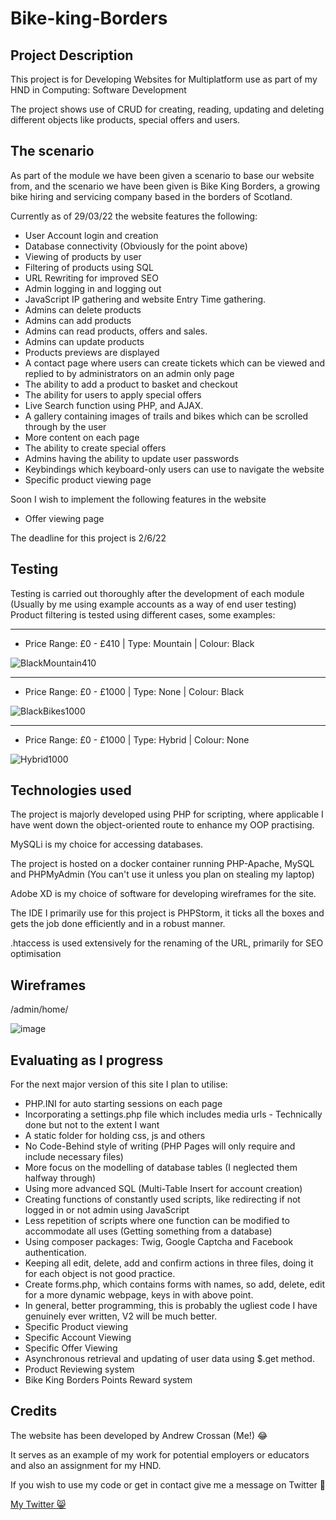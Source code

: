 # Bike-king-Borders

## Project Description
This project is for Developing Websites for Multiplatform use as part of my HND in Computing: Software Development

The project shows use of CRUD for creating, reading, updating and deleting different objects like products, special offers and users.

## The scenario

As part of the module we have been given a scenario to base our website from, and the scenario we have been given is Bike King Borders, a growing bike hiring
and servicing company based in the borders of Scotland.<br>

Currently as of 29/03/22 the website features the following:

- User Account login and creation
- Database connectivity (Obviously for the point above)
- Viewing of products by user
- Filtering of products using SQL
- URL Rewriting for improved SEO
- Admin logging in and logging out
- JavaScript IP gathering and website Entry Time gathering.
- Admins can delete products
- Admins can add products
- Admins can read products, offers and sales.
- Admins can update products
- Products previews are displayed
- A contact page where users can create tickets which can be viewed and replied to by administrators on an admin only page
- The ability to add a product to basket and checkout
- The ability for users to apply special offers
- Live Search function using PHP, and AJAX.
- A gallery containing images of trails and bikes which can be scrolled through by the user
- More content on each page
- The ability to create special offers
- Admins having the ability to update user passwords
- Keybindings which keyboard-only users can use to navigate the website
- Specific product viewing page

Soon I wish to implement the following features in the website
- Offer viewing page


The deadline for this project is 2/6/22

## Testing 
Testing is carried out thoroughly after the development of each module (Usually by me using example accounts as a way of end user testing)
<br>
Product filtering is tested using different cases, some examples:

<hr/>

- Price Range: £0 - £410 | Type: Mountain | Colour: Black

![BlackMountain410](https://user-images.githubusercontent.com/74681613/161100272-f1d89448-5b26-4bdb-a89d-a97ea593d6fe.PNG)

<hr/>

- Price Range: £0 - £1000 | Type: None | Colour: Black

![BlackBikes1000](https://user-images.githubusercontent.com/74681613/161100698-3b164eab-98a0-4b70-881a-139cb38d3092.PNG)

<hr/>

- Price Range: £0 - £1000 | Type: Hybrid | Colour: None

![Hybrid1000](https://user-images.githubusercontent.com/74681613/161100942-5b8495fc-4b36-4236-ac30-bbbb718df787.PNG)




## Technologies used
The project is majorly developed using PHP for scripting, where applicable I have went down the object-oriented route to enhance my OOP practising.

MySQLi is my choice for accessing databases.

The project is hosted on a docker container running PHP-Apache, MySQL and PHPMyAdmin (You can't use it unless you plan on stealing my laptop)

Adobe XD is my choice of software for developing wireframes for the site.

The IDE I primarily use for this project is PHPStorm, it ticks all the boxes and gets the job done efficiently and in a robust manner.

.htaccess is used extensively for the renaming of the URL, primarily for SEO optimisation
## Wireframes
/admin/home/

![image](https://user-images.githubusercontent.com/74681613/163696491-0aebd1d5-719b-47ce-85fe-cb6e7ca4c156.png)

## Evaluating as I progress
For the next major version of this site I plan to utilise:
- PHP.INI for auto starting sessions on each page
- Incorporating a settings.php file which includes media urls - Technically done but not to the extent I want
- A static folder for holding css, js and others
- No Code-Behind style of writing (PHP Pages will only require and include necessary files)
- More focus on the modelling of database tables (I neglected them halfway through)
- Using more advanced SQL (Multi-Table Insert for account creation)
- Creating functions of constantly used scripts, like redirecting if not logged in or not admin using JavaScript
- Less repetition of scripts where one function can be modified to accommodate all uses (Getting something from a database)
- Using composer packages: Twig, Google Captcha and Facebook authentication.
- Keeping all edit, delete, add and confirm actions in three files, doing it for each object is not good practice.
- Create forms.php, which contains forms with names, so add, delete, edit for a more dynamic webpage, keys in with above point.
- In general, better programming, this is probably the ugliest code I have genuinely ever written, V2 will be much better.
- Specific Product viewing
- Specific Account Viewing
- Specific Offer Viewing
- Asynchronous retrieval and updating of user data using $.get method.
- Product Reviewing system
- Bike King Borders Points Reward system

## Credits

The website has been developed by Andrew Crossan (Me!) :joy:

It serves as an example of my work for potential employers or educators and also an assignment for my HND.

If you wish to use my code or get in contact give me a message on Twitter 🙂

<a href="https://twitter.com/andrewcrossan11">My Twitter 😸</a>
